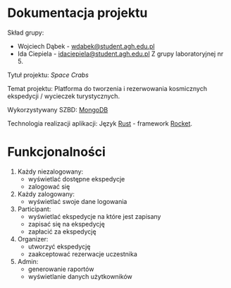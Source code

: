 # Dokumentacja projektu

Skład grupy:
- Wojciech Dąbek - wdabek@student.agh.edu.pl
- Ida Ciepiela - idaciepiela@student.agh.edu.pl
Z grupy laboratoryjnej nr 5.

Tytuł projektu: *Space Crabs*

Temat projektu: Platforma do tworzenia i rezerwowania kosmicznych ekspedycji / wycieczek turystycznych.

Wykorzystywany SZBD: [MongoDB](https://www.mongodb.com/)

Technologia realizacji aplikacji: Język [Rust](https://www.rust-lang.org/) - framework [Rocket](https://rocket.rs/).

# Funkcjonalności

1. Każdy niezalogowany:
	- wyświetlać dostępne ekspedycje
	- zalogować się
2. Każdy zalogowany:
	- wyświetlać swoje dane logowania
3. Participant:
	- wyświetlać ekspedycje na które jest zapisany
	- zapisać się na ekspedycję
	- zapłacić za ekspedycję
4. Organizer:
	- utworzyć ekspedycję
	- zaakceptować rezerwacje uczestnika
5. Admin:
	- generowanie raportów
	- wyświetlanie danych użytkowników
